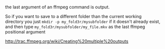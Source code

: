 the last argument of an ffmpeg command is output.

So if you want to save to a different folder than the current working directory you just `mkdir -p my_fold3r/mysubfolder` if it doesn't already exist, and then type `my_fold3r/mysubfolder/my_file.mkv` as the last ffmpeg positional argument 

http://trac.ffmpeg.org/wiki/Creating%20multiple%20outputs
